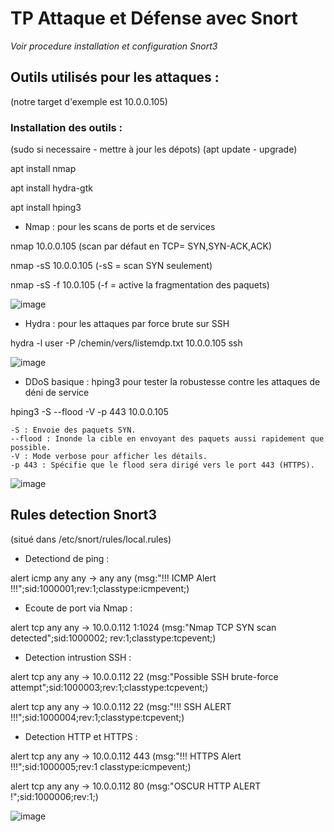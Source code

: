 # TP Attaque et Défense avec Snort
*Voir procedure installation et configuration Snort3*

## Outils utilisés pour les attaques :
(notre target d'exemple est 10.0.0.105)

### Installation des outils :
(sudo si necessaire - mettre à jour les dépots)
(apt update - upgrade)

apt install nmap

apt install hydra-gtk

apt install hping3

- Nmap : pour les scans de ports et de services

nmap 10.0.0.105 (scan par défaut en TCP= SYN,SYN-ACK,ACK)

nmap -sS 10.0.0.105 (-sS = scan SYN seulement)

nmap -sS -f 10.0.105 (-f = active la fragmentation des paquets)

![image](https://github.com/user-attachments/assets/74145394-5684-426f-ad3e-ba64a7b4b002)


- Hydra : pour les attaques par force brute sur SSH

hydra -l user -P /chemin/vers/listemdp.txt 10.0.0.105 ssh

![image](https://github.com/user-attachments/assets/55396e59-8049-456c-997d-1debfbcc5537)


- DDoS basique : hping3 pour tester la robustesse contre les attaques de déni de service

hping3 -S --flood -V -p 443 10.0.0.105

    -S : Envoie des paquets SYN.
    --flood : Inonde la cible en envoyant des paquets aussi rapidement que possible.
    -V : Mode verbose pour afficher les détails.
    -p 443 : Spécifie que le flood sera dirigé vers le port 443 (HTTPS).

![image](https://github.com/user-attachments/assets/5c6567f8-4f38-44e6-9a8a-4848532304b1)



## Rules detection Snort3
(situé dans /etc/snort/rules/local.rules)

- Detectiond de ping : 

alert icmp any any -> any any (msg:"!!! ICMP Alert !!!";sid:1000001;rev:1;classtype:icmpevent;)

- Ecoute de port via Nmap :

alert tcp any any -> 10.0.0.112 1:1024 (msg:"Nmap TCP SYN scan detected";sid:1000002; rev:1;classtype:tcpevent;)

- Detection intrustion SSH :

alert tcp any any -> 10.0.0.112 22 (msg:"Possible SSH brute-force attempt";sid:1000003;rev:1;classtype:tcpevent;)

alert tcp any any -> 10.0.0.112 22 (msg:"!!! SSH ALERT !!!";sid:1000004;rev:1;classtype:tcpevent;)

- Detection HTTP et HTTPS :

alert tcp any any -> 10.0.0.112 443 (msg:"!!! HTTPS Alert !!!";sid:1000005;rev:1 classtype:icmpevent;)

alert tcp any any -> 10.0.0.112 80 (msg:"OSCUR HTTP ALERT !";sid:1000006;rev:1;)

![image](https://github.com/user-attachments/assets/02c0d202-0e35-4b8e-ade0-0a8cec5965de)

